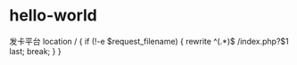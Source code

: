 # hello-world
发卡平台
location / {
if (!-e $request_filename) {
rewrite ^(.*)$ /index.php?$1 last;
break;
}
}
